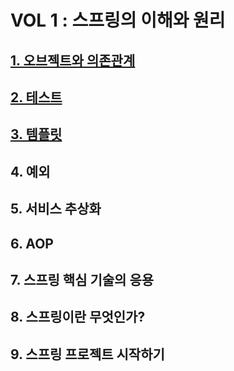 # VOL 1 : 스프링의 이해와 원리
## [1. 오브젝트와 의존관계](./toby1.md)
## [2. 테스트](./toby2.md)
## [3. 템플릿](./toby3.md)
## 4. 예외
## 5. 서비스 추상화
## 6. AOP
## 7. 스프링 핵심 기술의 응용
## 8. 스프링이란 무엇인가?
## 9. 스프링 프로젝트 시작하기
